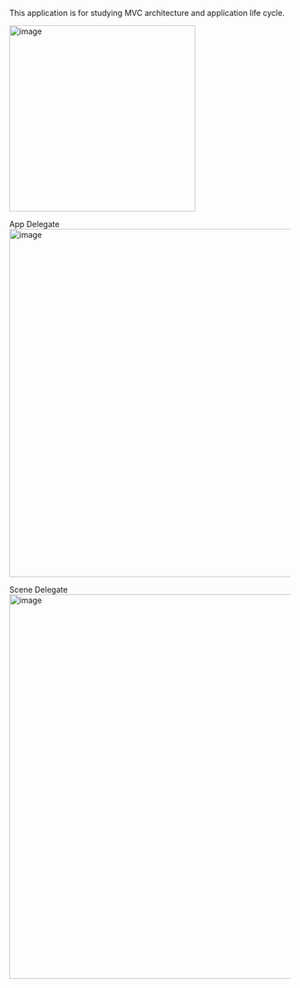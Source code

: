 This application is for studying MVC architecture and application life cycle.

<img width="333" alt="image" src="https://github.com/user-attachments/assets/07d6535f-20f3-45d6-b15f-d3f784cab4d3" />

App Delegate
<img width="623" alt="image" src="https://github.com/user-attachments/assets/0836e05a-02aa-4637-b480-2a10786d84ee" />

Scene Delegate
<img width="688" alt="image" src="https://github.com/user-attachments/assets/6332843d-d622-40a6-9fda-24c0b2151883" />


